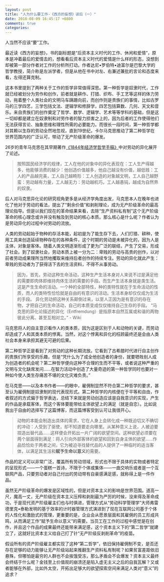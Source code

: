 ```yaml
---
layout: post
title: "人为什么要工作-《西方的妄想》读后（一）"
date: 2018-08-09 16:45:17 +0800
comments: true
categories:
---
```

人当然不应该“要”工作。

最近读《西方的妄想》，书的副标题是“后资本主义时代的工作、休闲和爱情”，原本是冲着最后的爱情去的，想看看后资本主义时代的爱情是什么样的形态，没想到却被第一部分作者对工作的分析所打动。作者达尼•罗伯特•迪富尔是巴黎大学的哲学教授，简介称是左派学者，但是从他在书中对左、右兼述兼批的言论和态度来看，左得还算克制。

这本书里提到了两种关于工作的哲学非常值得深思。第一种哲学是奴隶时代，工作就已经被划分为劳作和创作，前者就是耕作、打猎、织布、手工艺等这样的体力劳动，拖着整个人类社会的文明马车蹒跚向前，而创作则是贵族们的事情，比如古罗马的三学四艺，三学包括文法、逻辑学和修辞学，四艺包括算数、几何、天文和音乐。来自贵族们的创作奠定了哲学、数学、逻辑学、艺术等等学科的基础，但是这一切却都是建立在奴隶制和对劳作者的智力损害之上的，因为后者的工作使得他们无法获得言论、抽象思维和理性所需的必要能力。而很长一段时间，第一种哲学都对其赖以生存的劳动全然地忽视，直到19世纪，卡尔马克思推动了第二种哲学在世界范围内的广泛认可，带动了无产阶级革命的爆发。

26岁的青年马克思在其早期著作[《1844年经济学哲学手稿》](https://www.marxists.org/chinese/marx/marxist.org-chinese-marx-1844.htm)中对劳动的异化展开了论述。

> 按照国民经济学的规律，工人在他的对象中的异化表现在：工人生产得越多，他能够消费的越少：他创造价值越多，他自己越没有价值，越低贱：工人的产品越完美，工人自己越畸形：工人创造的对象越文明，工人自己越野蛮：劳动越有力量，工人越无力：劳动越机巧，工人越愚钝，越成为自然界的奴隶。

后人对马克思异化论的研究视角更多是从经济学角度出发，马克思本人在晚年也进化了他对于劳动的看法，提出了“剩余价值”和剥削理论，成为无产阶级革命的最高理论指导。但是以我们现在的革命结果来看，去除“生产资料私有制”这个无产阶级革命的核心理念或许并没有触及到劳动的核心本质。那么核心是什么呢？作者认为是劳动异化的过程中对劳动的流放。

人类的劳动起始于物种的存活本能，起初是为了能生存下去，人们打猎、耕种，使用工具来创造延续物种存在的各种条件，这个时期的劳动是未被异化的，因为人是主体，对象是客体。随着人类文明逐渐形成了更为广泛的联结，产生了交易，形成了社会。到了奴隶社会，劳动本质上被一分为二：卑贱的劳动与高贵的创作，以对前者劳动成果理所当然地攫取来维持后者创作的持续专注。劳动的异化就此产生：卑贱的劳动者为了获得活下去的生活资料，不得不从事劳动。

> 因为，首先，劳动这种生命活动，这种生产生活本身对人来说不过是满足他的需要即肉体即维持肉体生活的需要的手段。而生产生活本身就是类生活。这是产生生命的活动。一个种的全部特性，种的类特性就在于生命活动的性质，而人的类特性恰恰就是自由的有意识的活动。生活本身却仅仅成为生活的手段。
> 异化劳动把这种关系颠倒过来，以至人正因为是有意识的存在物，才把自己的生命活动，自己的本质变成仅仅维持自己生存的手段。
>“马克思的异化论描述的异化（Entfremdung）是指原本自然互属或和谐的两物彼此分离、甚至互相对立。” - Wiki

马克思将人的自主意识看作人的类本质，因为这是区别于人和动物的关键，而劳动却造成了人和其类本质的悖离。当然，对这个悖离和异化的枉顾最终还是会由人类社会本身来承担其避无可避的后果。

第二种哲学正是看到了对劳动的这种长期流放。它看到了古希腊时代进行自主创作的贵族们所享受的乐趣，但是“凭什么为了成全他创造者的身份，就要牺牲别人成为创造者的机会呢？第二种哲学便向这种不合理的生而不平等，或者说这种严重的文明与文化缺席发问……在智力活动中创造了大量奇迹的第一种哲学同时也要对一种如今使人类生存痛苦不堪的文化灾难负责。”

在马克思——以及本书作者——的眼中，雇佣制显然不符合第二种哲学的要求，甚至认为雇佣制是奴隶制的现代表现形式。第二种哲学的内核便在于平等和自由，作者叙述的方式偏于哲学表达，总结下来就是劳动创造应该是自我意识的实现，产生的作品是承载客体，而这个客体要能带给主体欲望上的满足（就是自恋）。比如说我出于自由的选择写了这篇博客，而这篇博客受到认可让我很开心。

>动物的本能会制造出具体的需求，它在人身上会转化成一种既迫切又不确切的冲动：人受到了驱使，却不知道要走向哪里。从某种意义上说，人被迫要捏造出替代品……这样便会开拓出一片广阔的欲望空间。这种欲望必须要在两个层面得到满足：将人引向外部客体的欲望和回到自身主体的欲望……作品恰恰处于两者之间，它为被迫寻找替代品的人提供了一种临时的适当客体，以满足其生活和**赋予生命以意义**的需要。

作品的定义可以非常广泛，覆盖所有劳动领域，形式也不限于具体的实物或者特定的呈现形式——一个蛋糕一首诗，不限于个体或集体——一曲交响乐或者是一个互联网产品，只要劳动者对自己付出的劳动带有自豪感满足感，就称得上是一件作品。

虽然无产阶级革命的爆发是区域性的，但是对资本主义的影响是世界范围。道高一尺，魔高一丈，无产阶级在资本主义压榨和剥削最为严厉的时候，没来得及革命成功，于是现代资产阶级雇主们也与时俱进，管理方式从“劳动科学管理学”大师弗雷德里克•泰勒发明的基于效率的计时器管理方式演进到了现在互联网公司基于个体的人性化和激励式的管理，更重要的是，企业会从愿景层面和其雇佣的员工形成共鸣，从而满足工作“赋予生命以意义”的需要。当员工在工作的过程中感觉是在创作，并且这个作品的成果最终还能带来满足感，这个资本主义下的“第二哲学”就建立了，这就好比资本主义给自己打了针“无产阶级反剥削革命”的疫苗。

假设所有的资产阶级雇主都实现了这种“第二哲学”，依旧保持雇佣制不变，是否还存在足够的动力能够让无产阶级站起来推翻生产资料私有制呢？如果贫富差距依旧悬殊，但哪怕是最穷的人群也不会挨饿受冻，那么矛盾会不会爆发？资本主义最终会终结于什么呢？金钱至上价值观的崩溃还是陷入虚无主义之后的自我瓦解？又或者能够在外部，比如外太空，开拓出足够大的欲望探索空间来满足人类对“意义”的追求？
